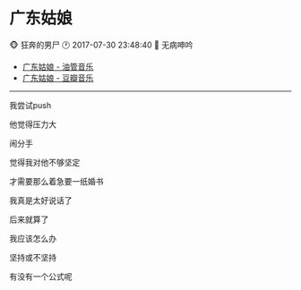 #  广东姑娘
:monkey_face: 狂奔的男尸  :clock1: 2017-07-30 23:48:40  :open_file_folder:   无病呻吟

* [广东姑娘 - 油管音乐](https://www.youtube.com/watch?v=NS1fCdhktss)
* [广东姑娘 - 豆瓣音乐](https://music.douban.com/subject/26324492/)

--- 

我尝试push

他觉得压力大

闹分手

觉得我对他不够坚定

才需要那么着急要一纸婚书

我真是太好说话了

后来就算了

我应该怎么办

坚持或不坚持

有没有一个公式呢